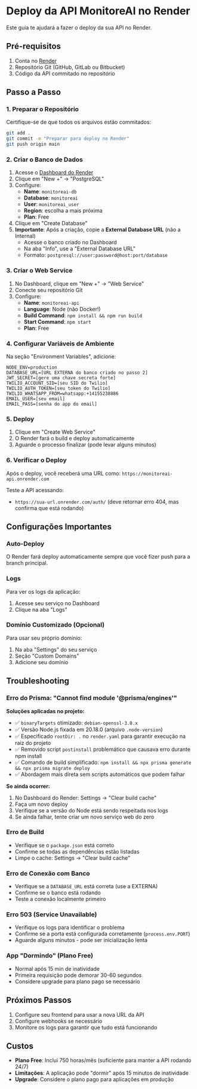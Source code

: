 # Deploy da API MonitoreAI no Render

Este guia te ajudará a fazer o deploy da sua API no Render.

## Pré-requisitos

1. Conta no [Render](https://render.com)
2. Repositório Git (GitHub, GitLab ou Bitbucket)
3. Código da API commitado no repositório

## Passo a Passo

### 1. Preparar o Repositório

Certifique-se de que todos os arquivos estão commitados:

```bash
git add .
git commit -m "Preparar para deploy no Render"
git push origin main
```

### 2. Criar o Banco de Dados

1. Acesse o [Dashboard do Render](https://dashboard.render.com)
2. Clique em "New +" → "PostgreSQL"
3. Configure:
   - **Name**: `monitoreai-db`
   - **Database**: `monitoreai`
   - **User**: `monitoreai_user`
   - **Region**: escolha a mais próxima
   - **Plan**: Free
4. Clique em "Create Database"
5. **Importante**: Após a criação, copie a **External Database URL** (não a Internal)
   - Acesse o banco criado no Dashboard
   - Na aba "Info", use a "External Database URL"
   - Formato: `postgresql://user:password@host:port/database`

### 3. Criar o Web Service

1. No Dashboard, clique em "New +" → "Web Service"
2. Conecte seu repositório Git
3. Configure:
   - **Name**: `monitoreai-api`
   - **Language**: Node (não Docker!)
   - **Build Command**: `npm install && npm run build`
   - **Start Command**: `npm start`
   - **Plan**: Free

### 4. Configurar Variáveis de Ambiente

Na seção "Environment Variables", adicione:

```
NODE_ENV=production
DATABASE_URL=[URL EXTERNA do banco criado no passo 2]
JWT_SECRET=[gere uma chave secreta forte]
TWILIO_ACCOUNT_SID=[seu SID do Twilio]
TWILIO_AUTH_TOKEN=[seu token do Twilio]
TWILIO_WHATSAPP_FROM=whatsapp:+14155238886
EMAIL_USER=[seu email]
EMAIL_PASS=[senha do app do email]
```

### 5. Deploy

1. Clique em "Create Web Service"
2. O Render fará o build e deploy automaticamente
3. Aguarde o processo finalizar (pode levar alguns minutos)

### 6. Verificar o Deploy

Após o deploy, você receberá uma URL como:
`https://monitoreai-api.onrender.com`

Teste a API acessando:
- `https://sua-url.onrender.com/auth/` (deve retornar erro 404, mas confirma que está rodando)

## Configurações Importantes

### Auto-Deploy
O Render fará deploy automaticamente sempre que você fizer push para a branch principal.

### Logs
Para ver os logs da aplicação:
1. Acesse seu serviço no Dashboard
2. Clique na aba "Logs"

### Domínio Customizado (Opcional)
Para usar seu próprio domínio:
1. Na aba "Settings" do seu serviço
2. Seção "Custom Domains"
3. Adicione seu domínio

## Troubleshooting

### Erro do Prisma: "Cannot find module '@prisma/engines'"
**Soluções aplicadas no projeto:**
- ✅ `binaryTargets` otimizado: `debian-openssl-3.0.x`
- ✅ Versão Node.js fixada em 20.18.0 (arquivo `.node-version`)
- ✅ Especificado `rootDir: .` no `render.yaml` para garantir execução na raiz do projeto
- ✅ Removido script `postinstall` problemático que causava erro durante npm install
- ✅ Comando de build simplificado: `npm install && npx prisma generate && npx prisma migrate deploy`
- ✅ Abordagem mais direta sem scripts automáticos que podem falhar

**Se ainda ocorrer:**
1. No Dashboard do Render: Settings → "Clear build cache"
2. Faça um novo deploy
3. Verifique se a versão do Node está sendo respeitada nos logs
4. Se ainda falhar, tente criar um novo serviço web do zero

### Erro de Build
- Verifique se o `package.json` está correto
- Confirme se todas as dependências estão listadas
- Limpe o cache: Settings → "Clear build cache"

### Erro de Conexão com Banco
- Verifique se a `DATABASE_URL` está correta (use a EXTERNA)
- Confirme se o banco está rodando
- Teste a conexão localmente primeiro

### Erro 503 (Service Unavailable)
- Verifique os logs para identificar o problema
- Confirme se a porta está configurada corretamente (`process.env.PORT`)
- Aguarde alguns minutos - pode ser inicialização lenta

### App "Dormindo" (Plano Free)
- Normal após 15 min de inatividade
- Primeira requisição pode demorar 30-60 segundos
- Considere upgrade para plano pago se necessário

## Próximos Passos

1. Configure seu frontend para usar a nova URL da API
2. Configure webhooks se necessário
3. Monitore os logs para garantir que tudo está funcionando

## Custos

- **Plano Free**: Inclui 750 horas/mês (suficiente para manter a API rodando 24/7)
- **Limitações**: A aplicação pode "dormir" após 15 minutos de inatividade
- **Upgrade**: Considere o plano pago para aplicações em produção